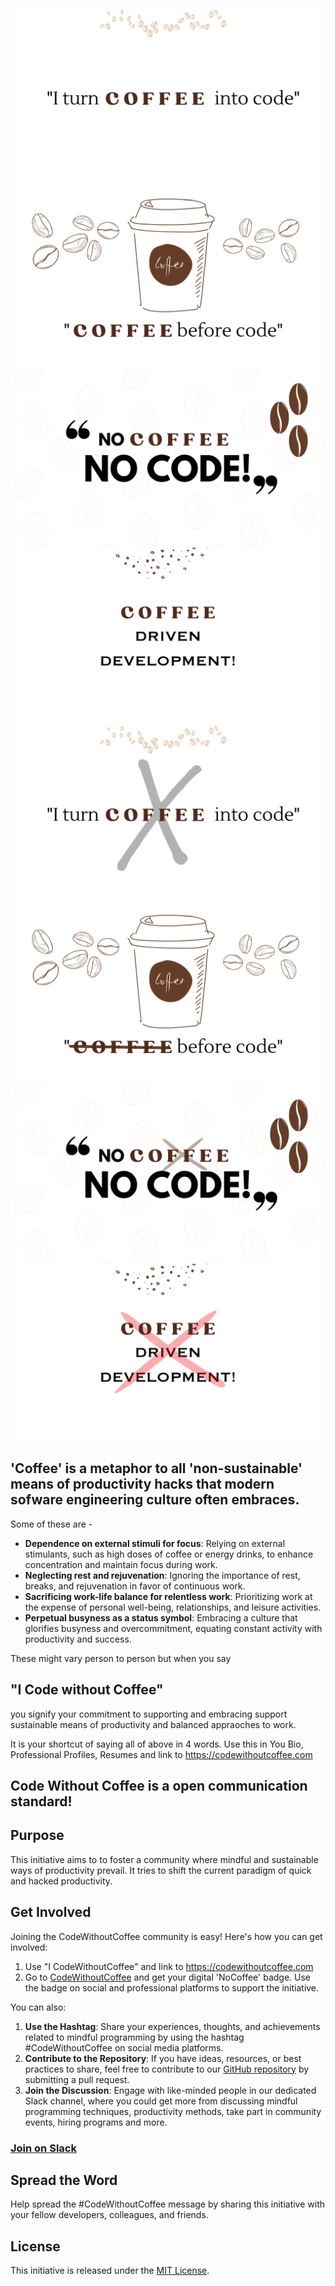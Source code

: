 ![I turn Coffee into Code](/Resources/Images/1.png)
![Coffee before Code](/Resources/Images/2.png)
![No Coffee No Code](/Resources/Images/3.png)
![Coffee Driven Development](/Resources/Images/4.png)
![I turn Coffee into Code](/Resources/Images/11.png)
![Coffee before Code](/Resources/Images/12.png)
![No Coffee No Code](/Resources/Images/13.png)
![Coffee Driven Development](/Resources/Images/14.png)

## 'Coffee' is a metaphor to all 'non-sustainable' means of productivity hacks that modern sofware engineering culture often embraces.
Some of these are - 
* <b>Dependence on external stimuli for focus</b>: Relying on external stimulants, such as high doses of coffee or energy drinks, to enhance concentration and maintain focus during work.
* <b>Neglecting rest and rejuvenation</b>: Ignoring the importance of rest, breaks, and rejuvenation in favor of continuous work.
* <b>Sacrificing work-life balance for relentless work</b>: Prioritizing work at the expense of personal well-being, relationships, and leisure activities.
* <b>Perpetual busyness as a status symbol</b>: Embracing a culture that glorifies busyness and overcommitment, equating constant activity with productivity and success.

These might vary person to person but when you say
 ## "I Code without Coffee"
you signify your commitment to supporting and embracing support sustainable means of productivity and balanced appraoches to work. 

It is your shortcut of saying all of above in 4 words. Use this in You Bio, Professional Profiles, Resumes and link to https://codewithoutcoffee.com

## Code Without Coffee is a open communication standard!


## Purpose
This initiative aims to to foster a community where mindful and sustainable ways of productivity prevail. It tries to shift the current paradigm of quick and hacked productivity. 

## Get Involved

Joining the CodeWithoutCoffee community is easy! Here's how you can get involved:
1. Use "I CodeWithoutCoffee" and link to https://codewithoutcoffee.com
2. Go to [CodeWithoutCoffee](https://codewithoutcoffee.com) and get your digital 'NoCoffee' badge. Use the badge on social and professional platforms to support the initiative. 

You can also: 
1. **Use the Hashtag**: Share your experiences, thoughts, and achievements related to mindful programming by using the hashtag #CodeWithoutCoffee on social media platforms.
2. **Contribute to the Repository**: If you have ideas, resources, or best practices to share, feel free to contribute to our [GitHub repository](https://github.com/josharsh/CodeWithoutCoffee) by submitting a pull request.
3. **Join the Discussion**: Engage with like-minded people in our dedicated Slack channel, where you could get more from discussing mindful programming techniques, productivity methods, take part in community events, hiring programs and more. 

### [Join on Slack](https://join.slack.com/t/slack-raz9007/shared_invite/zt-1v8a51pwz-ltUgnyDDdYIaujP34ftOsQ)

## Spread the Word

Help spread the #CodeWithoutCoffee message by sharing this initiative with your fellow developers, colleagues, and friends.

## License

This initiative is released under the [MIT License](LICENSE).

